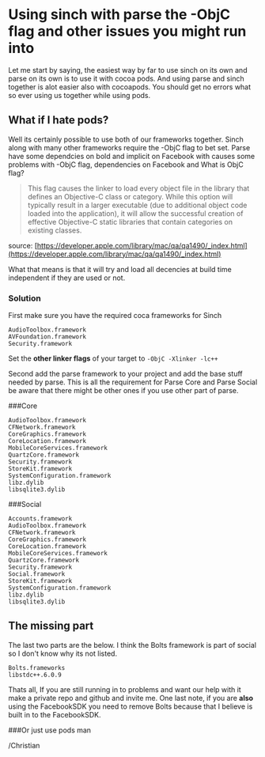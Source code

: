 # Using sinch with parse the -ObjC flag and other issues you might run into

Let me start by saying, the easiest way by far to use sinch on its own and parse on its own is to use it with cocoa pods. And using parse and sinch together is alot easier also with cocoapods. You should get no errors what so ever using us together while using pods.

## What if I hate pods?
Well its certainly possible to use both of our frameworks together. Sinch along with many other frameworks require the -ObjC flag to bet set. Parse have some dependcies on bold and implicit on Facebook with causes some problems with -ObjC flag, dependencies on Facebook and What is ObjC flag?

> This flag causes the linker to load every object file in the library that defines an Objective-C class or category. While this option will typically result in a larger executable (due to additional object code loaded into the application), it will allow the successful creation of effective Objective-C static libraries that contain categories on existing classes.
 
source: [https://developer.apple.com/library/mac/qa/qa1490/_index.html](https://developer.apple.com/library/mac/qa/qa1490/_index.html) 

What that means is that it will try and load all decencies at build time independent if they are used or not. 

### Solution
First make sure you have the required coca frameworks for Sinch 

```
AudioToolbox.framework
AVFoundation.framework
Security.framework
```

Set the **other linker flags** of your target to ```-ObjC -Xlinker -lc++``` 

Second add the parse framework to your project and add the base stuff needed by parse. This is all the requirement for Parse Core and Parse Social be aware that there might be other ones if you use other part of parse. 

###Core

```
AudioToolbox.framework
CFNetwork.framework
CoreGraphics.framework
CoreLocation.framework
MobileCoreServices.framework
QuartzCore.framework
Security.framework
StoreKit.framework
SystemConfiguration.framework
libz.dylib
libsqlite3.dylib
```
###Social 

```
Accounts.framework
AudioToolbox.framework
CFNetwork.framework
CoreGraphics.framework
CoreLocation.framework
MobileCoreServices.framework
QuartzCore.framework
Security.framework
Social.framework
StoreKit.framework
SystemConfiguration.framework
libz.dylib
libsqlite3.dylib
```

## The missing part
The last two parts are the below. I think the Bolts framework is part of social so I don't know why its not listed.   

```
Bolts.frameworks 
libstdc++.6.0.9
``` 

Thats all, If you are still running in to problems and want our help with it make a private repo and github and invite me.
One last note, if you are **also** using the FacebookSDK you need to remove Bolts because that I believe is built in to the FacebookSDK.

###Or just use pods man

/Christian



